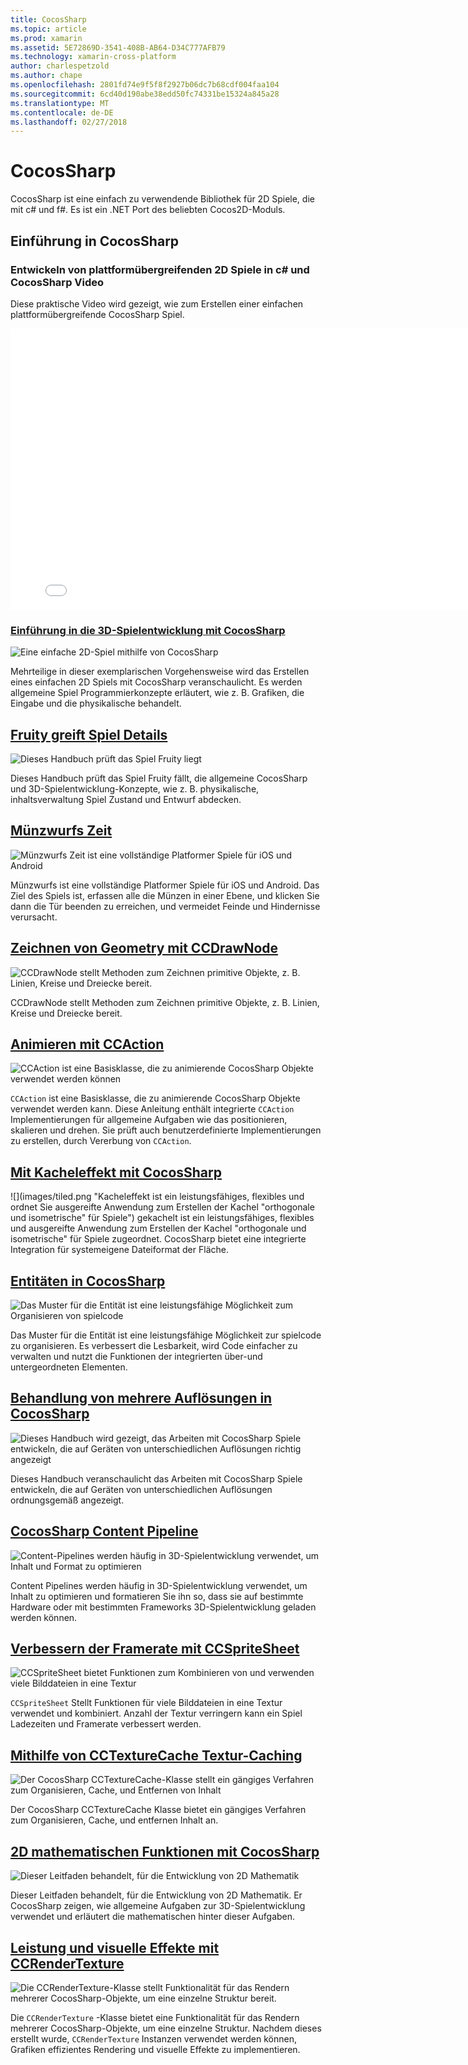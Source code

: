 ```yaml
---
title: CocosSharp
ms.topic: article
ms.prod: xamarin
ms.assetid: 5E72869D-3541-408B-AB64-D34C777AFB79
ms.technology: xamarin-cross-platform
author: charlespetzold
ms.author: chape
ms.openlocfilehash: 2801fd74e9f5f8f2927b06dc7b68cdf004faa104
ms.sourcegitcommit: 6cd40d190abe38edd50fc74331be15324a845a28
ms.translationtype: MT
ms.contentlocale: de-DE
ms.lasthandoff: 02/27/2018
---
```

# <a name="cocossharp"></a>CocosSharp

CocosSharp ist eine einfach zu verwendende Bibliothek für 2D Spiele, die mit c# und f#. Es ist ein .NET Port des beliebten Cocos2D-Moduls.

## <a name="introduction-to-cocossharp"></a>Einführung in CocosSharp

###  <a name="developing-cross-platform-2d-games-in-c-and-cocossharp-video"></a>Entwickeln von plattformübergreifenden 2D Spiele in c# und CocosSharp Video

Diese praktische Video wird gezeigt, wie zum Erstellen einer einfachen plattformübergreifende CocosSharp Spiel.

<iframe src="//channel9.msdn.com/Shows/Visual-Studio-Toolbox/Developing-Cross-platform-2D-Games-in-C-and-CocosSharp/player" width="800" height="450" allowFullScreen frameBorder="0"></iframe>

###  <a name="introduction-to-game-development-with-cocossharpgraphics-gamescocossharpfirst-gameindexmd"></a>[Einführung in die 3D-Spielentwicklung mit CocosSharp](~/graphics-games/cocossharp/first-game/index.md)

![](images/first-game.png "Eine einfache 2D-Spiel mithilfe von CocosSharp")

Mehrteilige in dieser exemplarischen Vorgehensweise wird das Erstellen eines einfachen 2D Spiels mit CocosSharp veranschaulicht. Es werden allgemeine Spiel Programmierkonzepte erläutert, wie z. B. Grafiken, die Eingabe und die physikalische behandelt.



##  <a name="fruity-falls-game-detailsgraphics-gamescocossharpfruity-fallsmd"></a>[Fruity greift Spiel Details](~/graphics-games/cocossharp/fruity-falls.md)

![](images/fruity-falls.png "Dieses Handbuch prüft das Spiel Fruity liegt")

Dieses Handbuch prüft das Spiel Fruity fällt, die allgemeine CocosSharp und 3D-Spielentwicklung-Konzepte, wie z. B. physikalische, inhaltsverwaltung Spiel Zustand und Entwurf abdecken.  



## <a name="coin-timegraphics-gamescocossharpcointimemd"></a>[Münzwurfs Zeit](~/graphics-games/cocossharp/cointime.md)

![](images/cointime.png "Münzwurfs Zeit ist eine vollständige Platformer Spiele für iOS und Android")

Münzwurfs ist eine vollständige Platformer Spiele für iOS und Android. Das Ziel des Spiels ist, erfassen alle die Münzen in einer Ebene, und klicken Sie dann die Tür beenden zu erreichen, und vermeidet Feinde und Hindernisse verursacht.



## <a name="drawing-geometry-with-ccdrawnodegraphics-gamescocossharpccdrawnodemd"></a>[Zeichnen von Geometry mit CCDrawNode](~/graphics-games/cocossharp/ccdrawnode.md)

![](images/ccdrawnode.png "CCDrawNode stellt Methoden zum Zeichnen primitive Objekte, z. B. Linien, Kreise und Dreiecke bereit.")

CCDrawNode stellt Methoden zum Zeichnen primitive Objekte, z. B. Linien, Kreise und Dreiecke bereit.



## <a name="animating-with-ccactiongraphics-gamescocossharpccactionmd"></a>[Animieren mit CCAction](~/graphics-games/cocossharp/ccaction.md)

![](images/ccaction.png "CCAction ist eine Basisklasse, die zu animierende CocosSharp Objekte verwendet werden können")

`CCAction` ist eine Basisklasse, die zu animierende CocosSharp Objekte verwendet werden kann. Diese Anleitung enthält integrierte `CCAction` Implementierungen für allgemeine Aufgaben wie das positionieren, skalieren und drehen. Sie prüft auch benutzerdefinierte Implementierungen zu erstellen, durch Vererbung von `CCAction`.



## <a name="using-tiled-with-cocossharpgraphics-gamescocossharptiledmd"></a>[Mit Kacheleffekt mit CocosSharp](~/graphics-games/cocossharp/tiled.md)

![](images/tiled.png "Kacheleffekt ist ein leistungsfähiges, flexibles und ordnet Sie ausgereifte Anwendung zum Erstellen der Kachel "orthogonale und isometrische" für Spiele") gekachelt ist ein leistungsfähiges, flexibles und ausgereifte Anwendung zum Erstellen der Kachel "orthogonale und isometrische" für Spiele zugeordnet. CocosSharp bietet eine integrierte Integration für systemeigene Dateiformat der Fläche.



##  <a name="entities-in-cocossharpgraphics-gamescocossharpentitiesmd"></a>[Entitäten in CocosSharp](~/graphics-games/cocossharp/entities.md)

![](images/entities.png "Das Muster für die Entität ist eine leistungsfähige Möglichkeit zum Organisieren von spielcode")

Das Muster für die Entität ist eine leistungsfähige Möglichkeit zur spielcode zu organisieren. Es verbessert die Lesbarkeit, wird Code einfacher zu verwalten und nutzt die Funktionen der integrierten über-und untergeordneten Elementen.



##  <a name="handling-multiple-resolutions-in-cocossharpgraphics-gamescocossharpresolutionsmd"></a>[Behandlung von mehrere Auflösungen in CocosSharp](~/graphics-games/cocossharp/resolutions.md)

![](images/resolutions.png "Dieses Handbuch wird gezeigt, das Arbeiten mit CocosSharp Spiele entwickeln, die auf Geräten von unterschiedlichen Auflösungen richtig angezeigt")

Dieses Handbuch veranschaulicht das Arbeiten mit CocosSharp Spiele entwickeln, die auf Geräten von unterschiedlichen Auflösungen ordnungsgemäß angezeigt.



##  <a name="cocossharp-content-pipelinegraphics-gamescocossharpcontent-pipelineindexmd"></a>[CocosSharp Content Pipeline](~/graphics-games/cocossharp/content-pipeline/index.md)

![](images/content-pipeline.png "Content-Pipelines werden häufig in 3D-Spielentwicklung verwendet, um Inhalt und Format zu optimieren")

Content Pipelines werden häufig in 3D-Spielentwicklung verwendet, um Inhalt zu optimieren und formatieren Sie ihn so, dass sie auf bestimmte Hardware oder mit bestimmten Frameworks 3D-Spielentwicklung geladen werden können.



## <a name="improving-framerate-with-ccspritesheetgraphics-gamescocossharpccspritesheetmd"></a>[Verbessern der Framerate mit CCSpriteSheet](~/graphics-games/cocossharp/ccspritesheet.md)

![](images/ccspritesheet.png "CCSpriteSheet bietet Funktionen zum Kombinieren von und verwenden viele Bilddateien in eine Textur")

`CCSpriteSheet` Stellt Funktionen für viele Bilddateien in eine Textur verwendet und kombiniert. Anzahl der Textur verringern kann ein Spiel Ladezeiten und Framerate verbessert werden.



## <a name="texture-caching-using-cctexturecachegraphics-gamescocossharptexture-cachemd"></a>[Mithilfe von CCTextureCache Textur-Caching](~/graphics-games/cocossharp/texture-cache.md)

![](images/texture-cache.png "Der CocosSharp CCTextureCache-Klasse stellt ein gängiges Verfahren zum Organisieren, Cache, und Entfernen von Inhalt")

Der CocosSharp CCTextureCache Klasse bietet ein gängiges Verfahren zum Organisieren, Cache, und entfernen Inhalt an. 



## <a name="2d-math-with-cocossharpgraphics-gamescocossharpmathmd"></a>[2D mathematischen Funktionen mit CocosSharp](~/graphics-games/cocossharp/math.md)

![](images/math.png "Dieser Leitfaden behandelt, für die Entwicklung von 2D Mathematik")

Dieser Leitfaden behandelt, für die Entwicklung von 2D Mathematik. Er CocosSharp zeigen, wie allgemeine Aufgaben zur 3D-Spielentwicklung verwendet und erläutert die mathematischen hinter dieser Aufgaben.



## <a name="performance-and-visual-effects-with-ccrendertexturegraphics-gamescocossharpccrendertexturemd"></a>[Leistung und visuelle Effekte mit CCRenderTexture](~/graphics-games/cocossharp/ccrendertexture.md)

![](images/ccrendertexture.png "Die CCRenderTexture-Klasse stellt Funktionalität für das Rendern mehrerer CocosSharp-Objekte, um eine einzelne Struktur bereit.")

Die `CCRenderTexture` -Klasse bietet eine Funktionalität für das Rendern mehrerer CocosSharp-Objekte, um eine einzelne Struktur. Nachdem dieses erstellt wurde, `CCRenderTexture` Instanzen verwendet werden können, Grafiken effizientes Rendering und visuelle Effekte zu implementieren.

 
